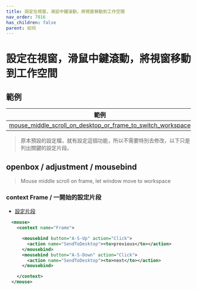 ```yaml
---
title: 設定在視窗，滑鼠中鍵滾動，將視窗移動到工作空間
nav_order: 7016
has_children: false
parent: 如何
---
```



# 設定在視窗，滑鼠中鍵滾動，將視窗移動到工作空間


## 範例


| 範例 |
| --- |
| [mouse_middle_scroll_on_desktop_or_frame_to_switch_workspace](https://github.com/samwhelp/note-about-openbox/tree/gh-pages/_demo/sample/mousebind-adjustment/openbox/3.6.1/mouse_middle_scroll_on_desktop_or_frame_to_switch_workspace) |

> 原本預設的設定檔，就有設定這個功能，所以不需要特別去修改，以下只是列出關鍵的設定片段。


## openbox / adjustment / mousebind

> Mouse middle scroll on frame, let window move to workspace


### context Frame / 一開始的設定片段

* [設定片段](https://github.com/samwhelp/note-about-openbox/blob/gh-pages/_demo/sample/mousebind-adjustment/openbox/3.6.1/mouse_middle_scroll_on_desktop_or_frame_to_switch_workspace/asset/orginal/rc.xml#L563-L575)

``` xml
  <mouse>
    <context name="Frame">

      <mousebind button="A-S-Up" action="Click">
        <action name="SendToDesktop"><to>previous</to></action>
      </mousebind>
      <mousebind button="A-S-Down" action="Click">
        <action name="SendToDesktop"><to>next</to></action>
      </mousebind>

    </context>
  </mouse>
```
